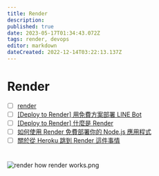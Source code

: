 ```yaml
---
title: Render
description: 
published: true
date: 2023-05-17T01:34:43.072Z
tags: render, devops
editor: markdown
dateCreated: 2022-12-14T03:22:13.137Z
---
```


# Render
- [ ] [render](https://render.com/)
- [ ] [[Deploy to Render] 用免費方案部署 LINE Bot](https://ithelp.ithome.com.tw/articles/10283836)
- [ ] [[Deploy to Render] 什麼是 Render](https://ithelp.ithome.com.tw/articles/10255630?sc=rss.qu)
- [ ] [如何使用 Render 免費部署你的 Node.js 應用程式](https://www.freecodecamp.org/chinese/news/how-to-deploy-nodejs-application-with-render/)
- [ ] [關於從 Heroku 跳到 Render 這件事情](https://israynotarray.com/other/20221213/3036227586/)

# 

![render how render works.png](http://192.168.25.60:8000/files/file_storage/c72cafd3.png)

